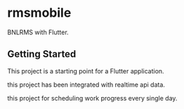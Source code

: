 # rmsmobile

BNLRMS with Flutter.

## Getting Started

This project is a starting point for a Flutter application.

this project has been integrated with realtime api data.

this project for scheduling work progress every single day. 
